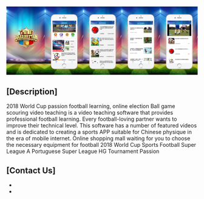 #            

![](https://github.com/lilaiwei1236/Lucky/blob/master/worldCupLearn.png)


## [Description]
2018 World Cup passion football learning, online election
Ball game scouring video teaching is a video teaching software that provides professional football learning. Every football-loving partner wants to improve their technical level.
This software has a number of featured videos and is dedicated to creating a sports APP suitable for Chinese physique in the era of mobile internet.
Online shopping mall waiting for you to choose the necessary equipment for football
2018 World Cup Sports Football Super League A Portuguese Super League HG Tournament Passion
## [Contact Us]

* 
*








